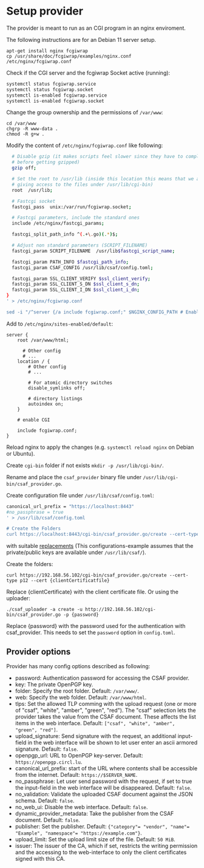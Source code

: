 # Setup provider

The provider is meant to run as an CGI program in an nginx enviroment.

The following instructions are for an Debian 11 server setup.

```(shell)
apt-get install nginx fcgiwrap
cp /usr/share/doc/fcgiwrap/examples/nginx.conf /etc/nginx/fcgiwrap.conf
```
Check if the CGI server and the fcgiwrap Socket active (running):
```bash
systemctl status fcgiwrap.service
systemctl status fcgiwrap.socket
systemctl is-enabled fcgiwrap.service
systemctl is-enabled fcgiwrap.socket
```
Change the group ownership and the permissions of `/var/www`:
```(shell)
cd /var/www
chgrp -R www-data .
chmod -R g+w .
```

Modify the content of `/etc/nginx/fcgiwrap.conf` like following:

<!-- MARKDOWN-AUTO-DOCS:START (CODE:src=../docs/scripts/setupProviderForITest.sh&lines=22-50) -->
<!-- The below code snippet is automatically added from ../docs/scripts/setupProviderForITest.sh -->
```sh
  # Disable gzip (it makes scripts feel slower since they have to complete
  # before getting gzipped)
  gzip off;

  # Set the root to /usr/lib (inside this location this means that we are
  # giving access to the files under /usr/lib/cgi-bin)
  root  /usr/lib;

  # Fastcgi socket
  fastcgi_pass  unix:/var/run/fcgiwrap.socket;

  # Fastcgi parameters, include the standard ones
  include /etc/nginx/fastcgi_params;

  fastcgi_split_path_info ^(.+\.go)(.*)$;

  # Adjust non standard parameters (SCRIPT_FILENAME)
  fastcgi_param SCRIPT_FILENAME  /usr/lib$fastcgi_script_name;

  fastcgi_param PATH_INFO $fastcgi_path_info;
  fastcgi_param CSAF_CONFIG /usr/lib/csaf/config.toml;

  fastcgi_param SSL_CLIENT_VERIFY $ssl_client_verify;
  fastcgi_param SSL_CLIENT_S_DN $ssl_client_s_dn;
  fastcgi_param SSL_CLIENT_I_DN $ssl_client_i_dn;
}
' > /etc/nginx/fcgiwrap.conf

sed -i "/^server {/a include fcgiwrap.conf;" $NGINX_CONFIG_PATH # Enable CGI
```
<!-- MARKDOWN-AUTO-DOCS:END -->
Add to `/etc/nginx/sites-enabled/default`:

```
server {
    root /var/www/html;

      # Other config
      # ...
    location / {
        # Other config
        # ...

        # For atomic directory switches
        disable_symlinks off;

        # directory listings
        autoindex on;
    }

    # enable CGI

    include fcgiwrap.conf;
}
```
Reload nginx to apply the changes (e.g. ```systemctl reload nginx``` on Debian or Ubuntu).

Create `cgi-bin` folder if not exists `mkdir -p /usr/lib/cgi-bin/`.

Rename and place the `csaf_provider` binary file under `/usr/lib/cgi-bin/csaf_provider.go`.


Create configuration file under `/usr/lib/csaf/config.toml`:

<!-- MARKDOWN-AUTO-DOCS:START (CODE:src=../docs/scripts/setupProviderForITest.sh&lines=83-88) -->
<!-- The below code snippet is automatically added from ../docs/scripts/setupProviderForITest.sh -->
```sh
canonical_url_prefix = "https://localhost:8443"
#no_passphrase = true
' > /usr/lib/csaf/config.toml

# Create the Folders
curl https://localhost:8443/cgi-bin/csaf_provider.go/create --cert-type p12 --cert ~/devca1/testclient1.p12 --insecure
```
<!-- MARKDOWN-AUTO-DOCS:END -->

with suitable [replacements](#provider-options)
(This configurations-example assumes that the private/public keys are available under `/usr/lib/csaf/`).

Create the folders:
```(shell)
curl https://192.168.56.102/cgi-bin/csaf_provider.go/create --cert-type p12 --cert {clientCertificatfile}
```
Replace {clientCertificate} with the client certificate file.
Or using the uploader:
```(shell)
./csaf_uploader -a create -u http://192.168.56.102/cgi-bin/csaf_provider.go -p {password}
```
Replace {password} with the password used for the authentication with csaf_provider.
This needs to set the `password` option in `config.toml`.

## Provider options
Provider has many config options described as following:

 - password: Authentication password for accessing the CSAF provider.
 - key: The private OpenPGP key.
 - folder: Specify the root folder. Default: `/var/www/`.
 - web: Specify the web folder. Default: `/var/www/html`.
 - tlps: Set the allowed TLP comming with the upload request (one or more of "csaf", "white", "amber", "green", "red").
   The "csaf" selection lets the provider takes the value from the CSAF document.
   These affects the list items in the web interface.
   Default: `["csaf", "white", "amber", "green", "red"]`.
 - upload_signature: Send signature with the request, an additional input-field in the web interface will be shown to let user enter an ascii armored signature. Default: `false`.
 - openpgp_url: URL to OpenPGP key-server. Default: `https://openpgp.circl.lu`.
 - canonical_url_prefix: start of the URL where contents shall be accessible from the internet. Default: `https://$SERVER_NAME`.
 - no_passphrase: Let user send password with the request, if set to true the input-field in the web interface will be disappeared. Default: `false`.
 - no_validation: Validate the uploaded CSAF document against the JSON schema. Default: `false`.
 - no_web_ui: Disable the web interface. Default: `false`.
 - dynamic_provider_metadata: Take the publisher from the CSAF document. Default: `false`.
 - publisher: Set the publisher. Default: `{"category"= "vendor", "name"= "Example", "namespace"= "https://example.com"}`.
 - upload_limit: Set the upload limit  size of the file. Default: `50 MiB`.
 - issuer: The issuer of the CA, which if set, restricts the writing permission and the accessing to the web-interface to only the client certificates signed with this CA.
